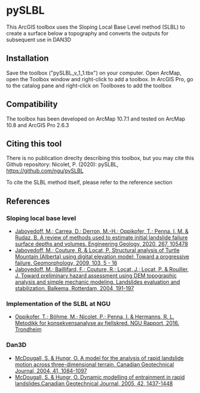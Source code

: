 # pySLBL
This ArcGIS toolbox uses the Sloping Local Base Level method (SLBL) to create a surface below a topography and converts the outputs for subsequent use in DAN3D

## Installation
Save the toolbox ("pySLBL_v_1_1.tbx") on your computer. Open ArcMap, open the Toolbox window and right-click to add a toolbox. In ArcGIS Pro, go to the catalog pane and right-click on Toolboxes to add the toolbox

## Compatibility
The toolbox has been developed on ArcMap 10.7.1 and tested on ArcMap 10.8 and ArcGIS Pro 2.6.3

## Citing this tool
There is no publication direclty describing this toolbox, but you may cite this Github repository: Nicolet, P. (2020): pySLBL, https://github.com/ngu/pySLBL

To cite the SLBL method itself, please refer to the reference section

## References

### Sloping local base level
* [Jaboyedoff, M.; Carrea, D.; Derron, M.-H.; Oppikofer, T.; Penna, I. M. & Rudaz, B. A review of methods used to estimate initial landslide failure surface depths and volumes. Engineering Geology, 2020, 267, 105478](https://www.sciencedirect.com/science/article/pii/S0013795219302078)
* [Jaboyedoff, M.; Couture, R. & Locat, P. Structural analysis of Turtle Mountain (Alberta) using digital elevation model: Toward a progressive failure. Geomorphology, 2009, 103, 5 - 16](https://www.sciencedirect.com/science/article/pii/S0169555X08001426)
* [Jaboyedoff, M.; Baillifard, F.; Couture, R.; Locat, J.; Locat, P. & Rouiller, J. Toward preliminary hazard assessment using DEM topographic analysis and simple mechanic modeling. Landslides evaluation and stabilization. Balkema, Rotterdam, 2004, 191-197](https://quanterra.ch/wp-content/uploads/2015/11/Toward_preliminary_hazard_RIO2004.pdf)

### Implementation of the SLBL at NGU

* [Oppikofer, T.; Böhme, M.; Nicolet, P.; Penna, I. & Hermanns, R. L. Metodikk for konsekvensanalyse av fjellskred. NGU Rapport, 2016. Trondheim](https://www.ngu.no/upload/Publikasjoner/Rapporter/2016/2016_047.pdf)

### Dan3D

* [McDougall, S. & Hungr, O. A model for the analysis of rapid landslide motion across three-dimensional terrain. Canadian Geotechnical Journal, 2004, 41, 1084-1097](https://cdnsciencepub.com/doi/abs/10.1139/t04-052)
* [McDougall, S. & Hungr, O. Dynamic modelling of entrainment in rapid landslides.Canadian Geotechnical Journal, 2005, 42, 1437-1448](https://cdnsciencepub.com/doi/abs/10.1139/t05-064)
